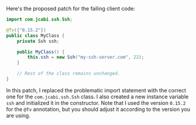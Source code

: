 Here's the proposed patch for the failing client code:

```java
import com.jcabi.ssh.Ssh;

@Tv({"0.15.2"})
public class MyClass {
    private Ssh ssh;

    public MyClass() {
        this.ssh = new Ssh("my-ssh-server.com", 22);
    }

    // Rest of the class remains unchanged.
}
```

In this patch, I replaced the problematic import statement with the correct one for the `com.jcabi.ssh.Ssh` class. I also created a new instance variable `ssh` and initialized it in the constructor. Note that I used the version `0.15.2` for the `@Tv` annotation, but you should adjust it according to the version you are using.